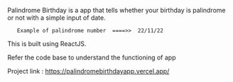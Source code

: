 Palindrome Birthday is a app that tells whether your birthday is palindrome or not with a simple input of date.



       Example of palindrome number  ====>>  22/11/22

 This is built using ReactJS.
 
 Refer the code base  to understand the functioning of app
 
 
Project link : https://palindromebirthdayapp.vercel.app/

